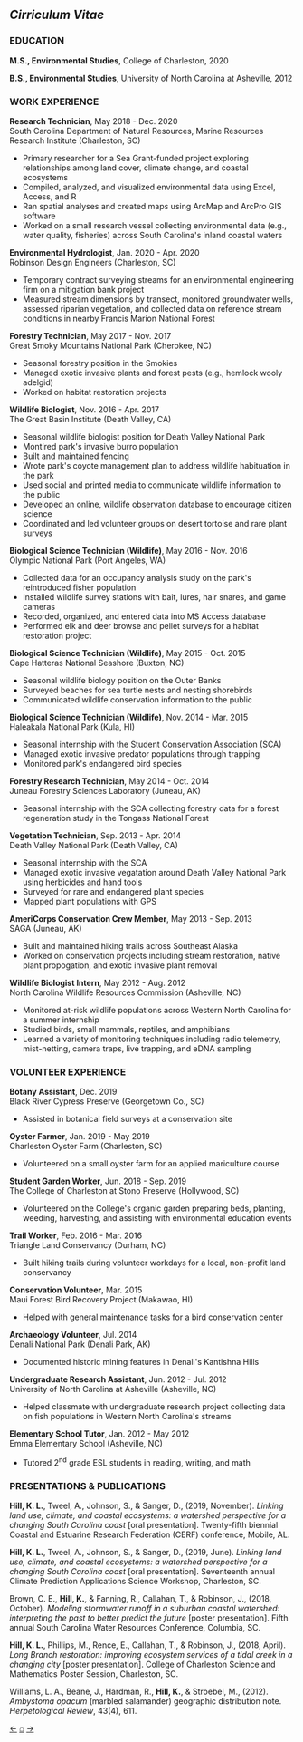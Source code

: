 ## *Cirriculum Vitae*

### EDUCATION

**M.S., Environmental Studies**, College of Charleston, 2020<br/>

**B.S., Environmental Studies**, University of North Carolina at Asheville, 2012<br/>

### WORK EXPERIENCE

**Research Technician**, May 2018 - Dec. 2020 <br/>
South Carolina Department of Natural Resources, Marine Resources Research Institute (Charleston, SC)<br/>
- Primary researcher for a Sea Grant-funded project exploring relationships among land cover, climate change, and coastal ecosystems
- Compiled, analyzed, and visualized environmental data using Excel, Access, and R
- Ran spatial analyses and created maps using ArcMap and ArcPro GIS software
- Worked on a small research vessel collecting environmental data (e.g., water quality, fisheries) across South Carolina's inland coastal waters

**Environmental Hydrologist**, Jan. 2020 - Apr. 2020<br/>
Robinson Design Engineers (Charleston, SC)<br/>
- Temporary contract surveying streams for an environmental engineering firm on a mitigation bank project
- Measured stream dimensions by transect, monitored groundwater wells, assessed riparian vegetation, and collected data on reference stream conditions in nearby Francis Marion National Forest

**Forestry Technician**, May 2017 - Nov. 2017<br/>
Great Smoky Mountains National Park (Cherokee, NC)<br/>
- Seasonal forestry position in the Smokies
- Managed exotic invasive plants and forest pests (e.g., hemlock wooly adelgid)
- Worked on habitat restoration projects

**Wildlife Biologist**, Nov. 2016 - Apr. 2017<br/>
The Great Basin Institute (Death Valley, CA)<br/>
- Seasonal wildlife biologist position for Death Valley National Park
- Montired park's invasive burro population
- Built and maintained fencing
- Wrote park's coyote management plan to address wildlife habituation in the park
- Used social and printed media to communicate wildlife information to the public
- Developed an online, wildlife observation database to encourage citizen science
- Coordinated and led volunteer groups on desert tortoise and rare plant surveys

**Biological Science Technician (Wildlife)**, May 2016 - Nov. 2016<br/>
Olympic National Park (Port Angeles, WA)<br/>
- Collected data for an occupancy analysis study on the park's reintroduced fisher population
- Installed wildlife survey stations with bait, lures, hair snares, and game cameras
- Recorded, organized, and entered data into MS Access database
- Performed elk and deer browse and pellet surveys for a habitat restoration project

**Biological Science Technician (Wildlife)**, May 2015 - Oct. 2015<br/>
Cape Hatteras National Seashore (Buxton, NC)<br/>
- Seasonal wildlife biology position on the Outer Banks
- Surveyed beaches for sea turtle nests and nesting shorebirds
- Communicated wildlife conservation information to the public

**Biological Science Technician (Wildlife)**, Nov. 2014 - Mar. 2015<br/>
Haleakala National Park (Kula, HI)<br/>
- Seasonal internship with the Student Conservation Association (SCA)
- Managed exotic invasive predator populations through trapping
- Monitored park's endangered bird species

**Forestry Research Technician**, May 2014 - Oct. 2014<br/>
Juneau Forestry Sciences Laboratory (Juneau, AK)<br/>
- Seasonal internship with the SCA collecting forestry data for a forest regeneration study in the Tongass National Forest

**Vegetation Technician**, Sep. 2013 - Apr. 2014<br/>
Death Valley National Park (Death Valley, CA)<br/>
- Seasonal internship with the SCA
- Managed exotic invasive vegatation around Death Valley National Park using herbicides and hand tools
- Surveyed for rare and endangered plant species
- Mapped plant populations with GPS

**AmeriCorps Conservation Crew Member**, May 2013 - Sep. 2013<br/>
SAGA (Juneau, AK)<br/>
- Built and maintained hiking trails across Southeast Alaska
- Worked on conservation projects including stream restoration, native plant propogation, and exotic invasive plant removal

**Wildlife Biologist Intern**, May 2012 - Aug. 2012<br/>
North Carolina Wildlife Resources Commission (Asheville, NC)<br/>
- Monitored at-risk wildlife populations across Western North Carolina for a summer internship
- Studied birds, small mammals, reptiles, and amphibians
- Learned a variety of monitoring techniques including radio telemetry, mist-netting, camera traps, live trapping, and eDNA sampling

### VOLUNTEER EXPERIENCE

**Botany Assistant**, Dec. 2019<br/>
Black River Cypress Preserve (Georgetown Co., SC)<br/>
- Assisted in botanical field surveys at a conservation site

**Oyster Farmer**, Jan. 2019 - May 2019<br/>
Charleston Oyster Farm (Charleston, SC)<br/>
- Volunteered on a small oyster farm for an applied mariculture course

**Student Garden Worker**, Jun. 2018 - Sep. 2019<br/>
The College of Charleston at Stono Preserve (Hollywood, SC)<br/>
- Volunteered on the College's organic garden preparing beds, planting, weeding, harvesting, and assisting with environmental education events

**Trail Worker**, Feb. 2016 - Mar. 2016<br/>
Triangle Land Conservancy (Durham, NC)<br/>
- Built hiking trails during volunteer workdays for a local, non-profit land conservancy

**Conservation Volunteer**, Mar. 2015<br/>
Maui Forest Bird Recovery Project (Makawao, HI)<br/>
- Helped with general maintenance tasks for a bird conservation center

**Archaeology Volunteer**, Jul. 2014<br/>
Denali National Park (Denali Park, AK)<br/>
- Documented historic mining features in Denali's Kantishna Hills

**Undergraduate Research Assistant**, Jun. 2012 - Jul. 2012<br/>
University of North Carolina at Asheville (Asheville, NC)<br/>
- Helped classmate with undergraduate research project collecting data on fish populations in Western North Carolina's streams

**Elementary School Tutor**, Jan. 2012 - May 2012<br/>
Emma Elementary School (Asheville, NC)<br/>
- Tutored 2<sup>nd</sup> grade ESL students in reading, writing, and math

### PRESENTATIONS & PUBLICATIONS

__Hill, K. L.__, Tweel, A., Johnson, S., & Sanger, D., (2019, November). _Linking land use, climate, and coastal ecosystems: a watershed perspective for a changing South Carolina coast_ \[oral presentation\]. Twenty-fifth biennial Coastal and Estuarine Research Federation (CERF) conference, Mobile, AL.   

__Hill, K. L.__, Tweel, A., Johnson, S., & Sanger, D., (2019, June). _Linking land use, climate, and coastal ecosystems: a watershed perspective for a changing South Carolina coast_ \[oral presentation\]. Seventeenth annual Climate Prediction Applications Science Workshop, Charleston, SC.

Brown, C. E., __Hill, K.__, & Fanning, R., Callahan, T., & Robinson, J., (2018, October). _Modeling stormwater runoff in a suburban coastal watershed: interpreting the past to better predict the future_ \[poster presentation\]. Fifth annual South Carolina Water Resources Conference, Columbia, SC.

__Hill, K. L.__, Phillips, M., Rence, E., Callahan, T., & Robinson, J., (2018, April). _Long Branch restoration: improving ecosystem services of a tidal creek in a changing city_ \[poster presentation\]. College of Charleston Science and Mathematics Poster Session, Charleston, SC.

Williams, L. A., Beane, J., Hardman, R., __Hill, K.__, & Stroebel, M., (2012). _Ambystoma opacum_ (marbled salamander) geographic distribution note. _Herpetological Review_, 43(4), 611.<br/>

[&#8592;](./contact)     [&#8962;](./index)     [&#8594;](./thesis)
